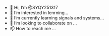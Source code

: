 - 👋 Hi, I’m @SYQY251317
- 👀 I’m interested in lenrning...
- 🌱 I’m currently learning signals and systems...
- 💞️ I’m looking to collaborate on ...
- 📫 How to reach me ...

<!---
SYQY251317/SYQY251317 is a ✨ special ✨ repository because its `README.md` (this file) appears on your GitHub profile.
You can click the Preview link to take a look at your changes.
--->
